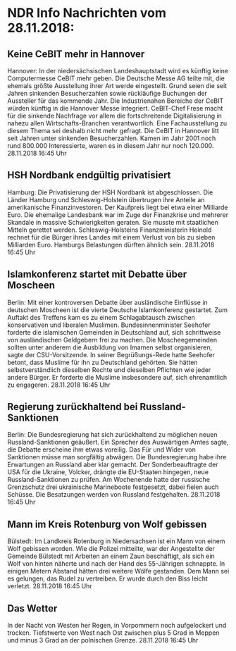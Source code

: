 # NDR Info Nachrichten vom 28.11.2018:


## Keine CeBIT mehr in Hannover
Hannover: In der niedersächsischen Landeshauptstadt wird es künftig keine Computermesse CeBIT mehr geben. Die Deutsche Messe AG teilte mit, die ehemals größte Ausstellung ihrer Art werde eingestellt. Grund seien die seit Jahren sinkenden Besucherzahlen sowie rückläufige Buchungen der Aussteller für das kommende Jahr. Die Industrienahen Bereiche der CeBIT würden künftig in die Hannover Messe integriert. CeBIT-Chef Frese macht für die sinkende Nachfrage vor allem die fortschreitende Digitalisierung in nahezu allen Wirtschafts-Branchen verantwortlich. Eine Fachausstellung zu diesem Thema sei deshalb nicht mehr gefragt. Die CeBIT in Hannover litt seit Jahren unter sinkenden Besucherzahlen. Kamen im Jahr 2001 noch rund 800.000 Interessierte, waren es in diesem Jahr nur noch 120.000. 28.11.2018 16:45 Uhr 

## HSH Nordbank endgültig privatisiert
Hamburg:	Die Privatisierung der HSH Nordbank ist abgeschlossen. Die Länder Hamburg und Schleswig-Holstein übertrugen ihre Anteile an amerikanische Finanzinvestoren. Der Kaufpreis liegt bei etwa einer Milliarde Euro. Die ehemalige Landesbank war im Zuge der Finanzkrise und mehrerer Skandale in massive Schwierigkeiten geraten. Sie musste mit staatlichen Mitteln gerettet werden. Schleswig-Holsteins Finanzministerin Heinold rechnet für die Bürger ihres Landes mit einem Verlust von bis zu sieben Milliarden Euro. Hamburgs Belastungen dürften ähnlich sein. 28.11.2018 16:45 Uhr 

## Islamkonferenz startet mit Debatte über Moscheen
Berlin: Mit einer kontroversen Debatte über ausländische Einflüsse in deutschen Moscheen ist die vierte Deutsche Islamkonferenz gestartet. Zum Auftakt des Treffens kam es zu einem Schlagabtausch zwischen konservativen und liberalen Muslimen. Bundesinnenminister Seehofer forderte die islamischen Gemeinden in Deutschland auf, sich schrittweise von ausländischen Geldgebern frei zu machen. Die Moscheegemeinden sollten unter anderem die Ausbildung von Imamen selbst organisieren, sagte der CSU-Vorsitzende. In seiner Begrüßungs-Rede hatte Seehofer betont, dass Muslime für ihn zu Deutschland gehörten. Sie hätten selbstverständlich dieselben Rechte und dieselben Pflichten wie jeder andere Bürger. Er forderte die Muslime insbesondere auf, sich ehrenamtlich zu engageren. 28.11.2018 16:45 Uhr 

## Regierung zurückhaltend bei Russland-Sanktionen
Berlin:	Die Bundesregierung hat sich zurückhaltend zu möglichen neuen Russland-Sanktionen geäußert. Ein Sprecher des Auswärtigen Amtes sagte, die Debatte erscheine ihm etwas voreilig. Das Für und Wider von Sanktionen müsse man sorgfältig abwägen. Die Bundesregierung habe ihre Erwartungen an Russland aber klar gemacht. Der Sonderbeauftragte der USA für die Ukraine, Volcker, drängte die EU-Staaten hingegen, neue Russland-Sanktionen zu prüfen. Am Wochenende hatte der russische Grenzschutz drei ukrainische Marineboote festgesetzt, dabei fielen auch Schüsse. Die Besatzungen werden von Russland festgehalten. 28.11.2018 16:45 Uhr 

## Mann im Kreis Rotenburg von Wolf gebissen
Bülstedt: Im Landkreis Rotenburg in Niedersachsen ist ein Mann von einem Wolf gebissen worden. Wie die Polizei mitteilte, war der Angestellte der Gemeinde Bülstedt mit Arbeiten an einem Zaun beschäftigt, als sich ein Wolf von hinten näherte und nach der Hand des 55-Jährigen schnappte. In einigen Metern Abstand hätten drei weitere Wölfe gestanden. Dem Mann sei es gelungen, das Rudel zu vertreiben. Er wurde durch den Biss leicht verletzt. 28.11.2018 16:45 Uhr 

## Das Wetter
In der Nacht von Westen her Regen, in Vorpommern noch aufgelockert und trocken. Tiefstwerte von West nach Ost zwischen plus 5 Grad in Meppen und minus 3 Grad an der polnischen Grenze. 28.11.2018 16:45 Uhr 
